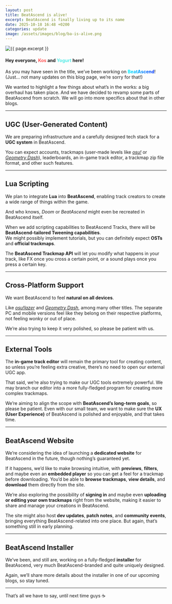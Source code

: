 ```yaml
---
layout: post
title: BeatAscend is alive!
excerpt: BeatAscend is finally living up to its name
date: 2025-10-18 16:48 +0200
categories: update
image: /assets/images/blog/ba-is-alive.png
---
```

<img class="page-image" src="{{ site.url }}/{{ page.image }}" alt="{{ page.excerpt }}">

#### Hey everyone, <span style="color:#ff5555;">Kos</span> and <span style="color:#54ebe6;">Yogurt</span> here!  

As you may have seen in the title, we’ve been working on <span style="
  background: linear-gradient(90deg, #00f4ff, #0031fe);
  -webkit-background-clip: text;
  -webkit-text-fill-color: transparent;
  font-weight: bold;
">BeatAscend</span>! 
(Just… not many updates on this blog page, we’re sorry for that!) 

We wanted to highlight a few things about what’s in the works: a big overhaul has taken place. And we have decided to revamp some parts of BeatAscend from scratch. We will go into more specifics about that in other blogs.

---

## UGC (User-Generated Content)

We are preparing infrastructure and a carefully designed tech stack for a **UGC system** in BeatAscend.  

You can expect accounts, trackmaps (user-made levels like [_osu!_](https://osu.ppy.sh/) or [_Geometry Dash_](https://www.google.com/search?q=geometry+dash&ie=UTF-8)), leaderboards, an in-game track editor, a trackmap zip file format, and other such features.

---

## Lua Scripting

We plan to integrate **Lua** into **BeatAscend**, enabling track creators to create a wide range of things within the game.  

And who knows, _Doom_ or _BeatAscend_ might even be recreated in BeatAscend itself.  

When we add scripting capabilities to BeatAscend Tracks, there will be **BeatAscend-tailored Tweening capabilities**.  
We might possibly implement tutorials, but you can definitely expect **OSTs** and **official trackmaps**.  

The **BeatAscend Trackmap API** will let you modify what happens in your track, like FX once you cross a certain point, or a sound plays once you press a certain key.  

---

## Cross-Platform Support

We want BeatAscend to feel **natural on all devices**.  

Like [_osu!lazer_](https://www.youtube.com/watch?v=ut_SOreClcc) and [_Geometry Dash_](https://www.google.com/search?q=geometry+dash&ie=UTF-8), among many other titles. The separate PC and mobile versions feel like they belong on their respective platforms, not feeling wonky or out of place.  

We’re also trying to keep it very polished, so please be patient with us.  

---

## External Tools

The **in-game track editor** will remain the primary tool for creating content, so unless you’re feeling extra creative, there’s no need to open our external UGC app.  

That said, we’re also trying to make our UGC tools extremely powerful. We may branch our editor into a more fully-fledged program for creating more complex trackmaps.  

We’re aiming to align the scope with **BeatAscend’s long-term goals**, so please be patient. Even with our small team, we want to make sure the **UX (User Experience)** of BeatAscend is polished and enjoyable, and that takes time.  

---

## BeatAscend Website

We’re considering the idea of launching a **dedicated website** for BeatAscend in the future, though nothing’s guaranteed yet.  

If it happens, we’d like to make browsing intuitive, with **previews**, **filters**, and maybe even an **embedded player** so you can get a feel for a trackmap before downloading. You’d be able to **browse trackmaps**, **view details**, and **download** them directly from the site.  

We’re also exploring the possibility of **signing in** and maybe even **uploading or editing your own trackmaps** right from the website, making it easier to share and manage your creations in BeatAscend.  

The site might also host **dev updates**, **patch notes**, and **community events**, bringing everything BeatAscend-related into one place. But again, that’s something still in early planning.  

---

## BeatAscend Installer

We’ve been, and still are, working on a fully-fledged **installer** for BeatAscend, very much BeatAscend-branded and quite uniquely designed.  

Again, we’ll share more details about the installer in one of our upcoming blogs, so stay tuned.  

---

That’s all we have to say, until next time guys ☕

